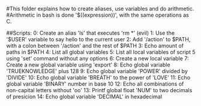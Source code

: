 #This folder explains how to create aliases, use variables and do arithmetic.
#Arithmetic in bash is done '$((expression))', with the same operations as C.

##Scripts:
	0: Create an alias 'ls' that executes 'rm *' (evil)
	1: Use the '$USER' variable to say hello to the current user
	2: Add '/action' to $PATH, with a colon between '/action' and the rest of $PATH
	3: Echo amount of paths in $PATH
	4: List all global variables
	5: List all local variables of script 5 using 'set' command without any options
	6: Create a new local variable
	7: Create a new global variable using 'export'
	8: Echo global variable 'TRUEKNOWLEDGE' plus 128
	9: Echo global variable 'POWER' divided by 'DIVIDE'
	10: Echo global variable 'BREATH' to the power of 'LOVE'
	11: Echo global variable 'BINARY' number in base 10
	12: Echo all combinations of non-capital letters without 'oo'
	13: Printf global float 'NUM' to two decimals of presicion
	14: Echo global variable 'DECIMAL' in hexadecimal
